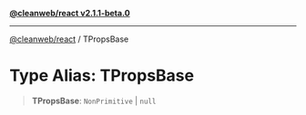 [**@cleanweb/react v2.1.1-beta.0**](./../README.md)

***

[@cleanweb/react](./../modules.md) / TPropsBase

# Type Alias: TPropsBase

> **TPropsBase**: `NonPrimitive` \| `null`
